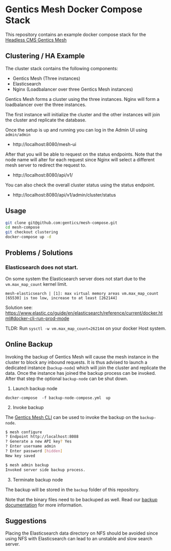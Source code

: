 # Gentics Mesh Docker Compose Stack 

This repository contains an example docker compose stack for the [Headless CMS Gentics Mesh](https://getmesh.io)

## Clustering / HA Example

The cluster stack contains the following components:

* Gentics Mesh (Three instances)
* Elasticsearch
* Nginx (Loadbalancer over three Gentics Mesh instances)

Gentics Mesh forms a cluster using the three instances. Nginx will form a loadbalancer over the three instances.

The first instance will initialize the cluster and the other instances will join the cluster and replicate the database.

Once the setup is up and running you can log in the Admin UI using `admin/admin`
* http://localhost:8080/mesh-ui

After that you will be able to request on the status endpoints. Note that the node name will alter for each request since Nginx will select a different mesh server to redirect the request to.

* http://localhost:8080/api/v1/

You can also check the overall cluster status using the status endpoint.
* http://localhost:8080/api/v1/admin/cluster/status

## Usage

```bash
git clone git@github.com:gentics/mesh-compose.git
cd mesh-compose
git checkout clustering
docker-compose up -d
```

## Problems / Solutions

### Elasticsearch does not start.

On some system the Elasticsearch server does not start due to the `vm.max_map_count` kernel limit.

```
mesh-elasticsearch | [1]: max virtual memory areas vm.max_map_count [65530] is too low, increase to at least [262144]
```

Solution see: https://www.elastic.co/guide/en/elasticsearch/reference/current/docker.html#docker-cli-run-prod-mode

TLDR: Run `sysctl -w vm.max_map_count=262144` on your docker Host system.

## Online Backup

Invoking the backup of Gentics Mesh will cause the mesh instance in the cluster to block any inbound requests. It is thus advised to launch a dedicated instance (`backup-node`) which will join the cluster and replicate the data. Once the instance has joined the backup process can be invoked. After that step the optional `backup-node` can be shut down.

1. Launch backup node

```docker-compose  -f backup-node-compose.yml  up```

2. Invoke backup

The [Gentics Mesh CLI](https://getmesh.io/docs/cli/) can be used to invoke the backup on the `backup-node`.


```bash
$ mesh configure
? Endpoint http://localhost:8088
? Generate a new API key? Yes
? Enter username admin
? Enter password [hidden]
New key saved

$ mesh admin backup
Invoked server side backup process.
```

3. Terminate backup node

The backup will be stored in the `backup` folder of this repository.

Note that the binary files need to be backuped as well. Read our [backup documentation](https://getmesh.io/docs/administration-guide/#_backup_recovery) for more information.

## Suggestions

Placing the Elasticsearch data directory on NFS should be avoided since using NFS with Elasticsearch can lead to an unstable and slow search server.


